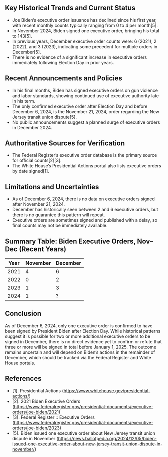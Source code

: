 ## Key Historical Trends and Current Status

- Joe Biden’s executive order issuance has declined since his first year, with recent monthly counts typically ranging from 0 to 4 per month[5].
- In November 2024, Biden signed one executive order, bringing his total to 143[5].
- In previous years, December executive order counts were: 6 (2021), 2 (2022), and 3 (2023), indicating some precedent for multiple orders in December[5].
- There is no evidence of a significant increase in executive orders immediately following Election Day in prior years.

## Recent Announcements and Policies

- In his final months, Biden has signed executive orders on gun violence and labor standards, showing continued use of executive authority late in his term.
- The only confirmed executive order after Election Day and before December 6, 2024, is the November 21, 2024, order regarding the New Jersey transit union dispute[5].
- No public announcements suggest a planned surge of executive orders in December 2024.

## Authoritative Sources for Verification

- The Federal Register’s executive order database is the primary source for official counts[2][3].
- The White House’s Presidential Actions portal also lists executive orders by date signed[1].

## Limitations and Uncertainties

- As of December 6, 2024, there is no data on executive orders signed after November 21, 2024.
- December has historically seen between 2 and 6 executive orders, but there is no guarantee this pattern will repeat.
- Executive orders are sometimes signed and published with a delay, so final counts may not be immediately available.

## Summary Table: Biden Executive Orders, Nov–Dec (Recent Years)

| Year | November | December |
|------|----------|----------|
| 2021 | 4        | 6        |
| 2022 | 0        | 2        |
| 2023 | 1        | 3        |
| 2024 | 1        | ?        |

## Conclusion

As of December 6, 2024, only one executive order is confirmed to have been signed by President Biden after Election Day. While historical patterns suggest it is possible for two or more additional executive orders to be signed in December, there is no direct evidence yet to confirm or refute that three or more will be signed in total before January 1, 2025. The outcome remains uncertain and will depend on Biden’s actions in the remainder of December, which should be tracked via the Federal Register and White House portals.

## References

- [1]. Presidential Actions (https://www.whitehouse.gov/presidential-actions/)
- [2]. 2021 Biden Executive Orders (https://www.federalregister.gov/presidential-documents/executive-orders/joe-biden/2021)
- [3]. Federal Register :: Executive Orders (https://www.federalregister.gov/presidential-documents/executive-orders/joe-biden/2023)
- [5]. Biden issued one executive order about New Jersey transit union dispute in November (https://news.ballotpedia.org/2024/12/05/biden-issued-one-executive-order-about-new-jersey-transit-union-dispute-in-november/)